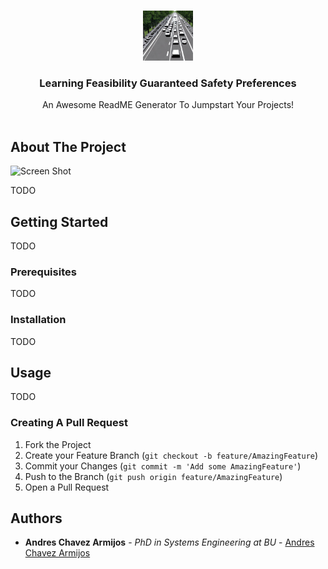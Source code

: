 <br/>
<p align="center">
  <a href="https://github.com/chaveza9/Learning Safety Feasibility Guaranteed Safety Preferences ">
    <img src="./images/logo.jpg" alt="Logo" width="80" height="80">
  </a>

  <h3 align="center">Learning Feasibility Guaranteed Safety Preferences </h3>

  <p align="center">
    An Awesome ReadME Generator To Jumpstart Your Projects!
    <br/>
    <br/>
  </p>


## About The Project

![Screen Shot](images/screenshot.png)

TODO

## Getting Started

TODO
### Prerequisites

TODO
### Installation
TODO
## Usage
TODO
### Creating A Pull Request

1. Fork the Project
2. Create your Feature Branch (`git checkout -b feature/AmazingFeature`)
3. Commit your Changes (`git commit -m 'Add some AmazingFeature'`)
4. Push to the Branch (`git push origin feature/AmazingFeature`)
5. Open a Pull Request

## Authors

* **Andres Chavez Armijos** - *PhD in Systems Engineering at BU* - [Andres Chavez Armijos](https://www.andres-chavez-armijos.com/)


